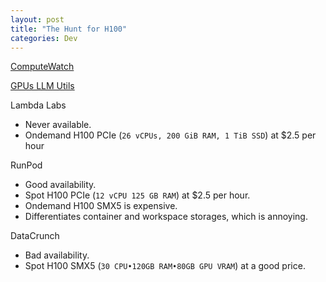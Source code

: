 ```yaml
---
layout: post
title: "The Hunt for H100"
categories: Dev
---
```



[ComputeWatch](https://computewatch.llm-utils.org)

[GPUs LLM Utils](https://gpus.llm-utils.org/)

Lambda Labs
- Never available.
- Ondemand H100 PCIe (`26 vCPUs, 200 GiB RAM, 1 TiB SSD`) at $2.5 per hour

RunPod
- Good availability.
- Spot H100 PCIe (`12 vCPU 125 GB RAM`) at $2.5 per hour.
- Ondemand H100 SMX5 is expensive.
- Differentiates container and workspace storages, which is annoying.

DataCrunch
- Bad availability.
- Spot H100 SMX5 (`30 CPU•120GB RAM•80GB GPU VRAM`) at a good price.
